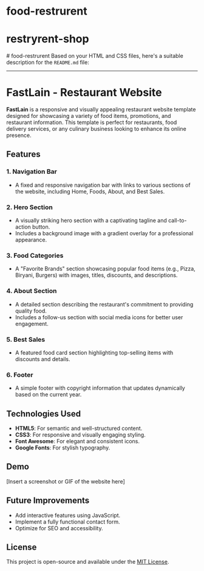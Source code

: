# food-restrurent

# restryrent-shop

#   f o o d - r e s t r u r e n t 
 
 Based on your HTML and CSS files, here's a suitable description for the `README.md` file:

---

# FastLain - Restaurant Website

**FastLain** is a responsive and visually appealing restaurant website template designed for showcasing a variety of food items, promotions, and restaurant information. This template is perfect for restaurants, food delivery services, or any culinary business looking to enhance its online presence.

## Features

### 1. Navigation Bar

- A fixed and responsive navigation bar with links to various sections of the website, including Home, Foods, About, and Best Sales.

### 2. Hero Section

- A visually striking hero section with a captivating tagline and call-to-action button.
- Includes a background image with a gradient overlay for a professional appearance.

### 3. Food Categories

- A "Favorite Brands" section showcasing popular food items (e.g., Pizza, Biryani, Burgers) with images, titles, discounts, and descriptions.

### 4. About Section

- A detailed section describing the restaurant's commitment to providing quality food.
- Includes a follow-us section with social media icons for better user engagement.

### 5. Best Sales

- A featured food card section highlighting top-selling items with discounts and details.

### 6. Footer

- A simple footer with copyright information that updates dynamically based on the current year.

## Technologies Used

- **HTML5**: For semantic and well-structured content.
- **CSS3**: For responsive and visually engaging styling.
- **Font Awesome**: For elegant and consistent icons.
- **Google Fonts**: For stylish typography.

## Demo

[Insert a screenshot or GIF of the website here]

## Future Improvements

- Add interactive features using JavaScript.
- Implement a fully functional contact form.
- Optimize for SEO and accessibility.

## License

This project is open-source and available under the [MIT License](LICENSE).
